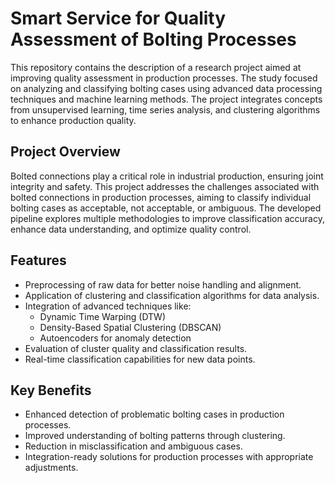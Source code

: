 # Smart Service for Quality Assessment of Bolting Processes

This repository contains the description of a research project aimed at improving quality assessment in production processes. The study focused on analyzing and classifying bolting cases using advanced data processing techniques and machine learning methods. The project integrates concepts from unsupervised learning, time series analysis, and clustering algorithms to enhance production quality.

## Project Overview

Bolted connections play a critical role in industrial production, ensuring joint integrity and safety. This project addresses the challenges associated with bolted connections in production processes, aiming to classify individual bolting cases as acceptable, not acceptable, or ambiguous. The developed pipeline explores multiple methodologies to improve classification accuracy, enhance data understanding, and optimize quality control.

## Features

- Preprocessing of raw data for better noise handling and alignment.
- Application of clustering and classification algorithms for data analysis.
- Integration of advanced techniques like:
  - Dynamic Time Warping (DTW)
  - Density-Based Spatial Clustering (DBSCAN)
  - Autoencoders for anomaly detection
- Evaluation of cluster quality and classification results.
- Real-time classification capabilities for new data points.

## Key Benefits

- Enhanced detection of problematic bolting cases in production processes.
- Improved understanding of bolting patterns through clustering.
- Reduction in misclassification and ambiguous cases.
- Integration-ready solutions for production processes with appropriate adjustments.